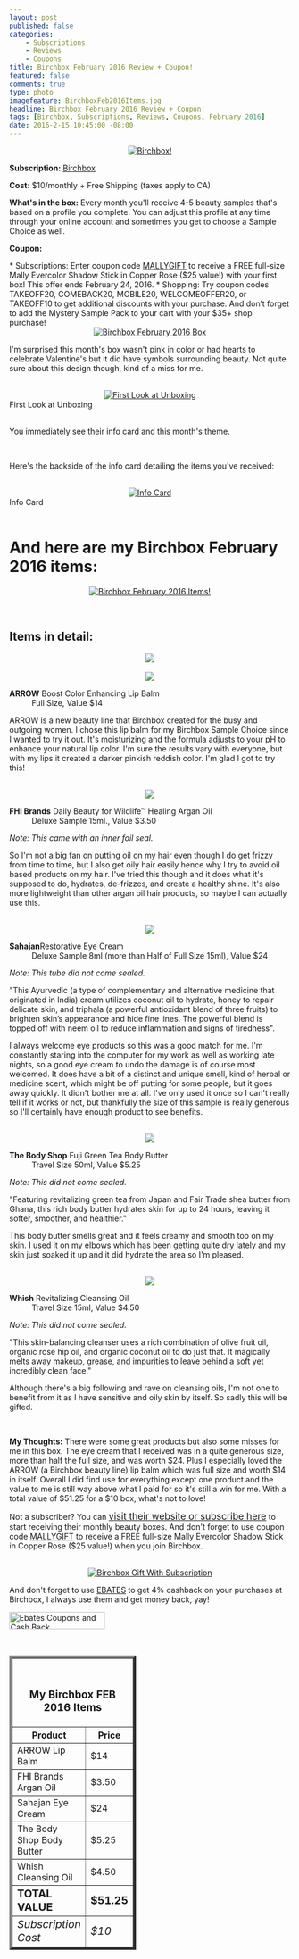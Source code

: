 ```yaml
---
layout: post
published: false
categories: 
    - Subscriptions
    - Reviews
    - Coupons
title: Birchbox February 2016 Review + Coupon!
featured: false
comments: true
type: photo
imagefeature: BirchboxFeb2016Items.jpg
headline: Birchbox February 2016 Review + Coupon!
tags: [Birchbox, Subscriptions, Reviews, Coupons, February 2016]
date: 2016-2-15 10:45:00 -08:00
---
```


<center><a href="https://www.birchbox.com/invite/whatsupmailbox" target="_blank">
<img src="/images/BirchboxFeb2016Package.jpg" border="0" style="border:none;max-width:100%;" alt="Birchbox!" />
</a></center>

<p><b>Subscription:</b> <a href="https://www.birchbox.com/invite/whatsupmailbox" target="_blank">Birchbox</a></p>
<p><b>Cost:</b> $10/monthly + Free Shipping (taxes apply to CA)</p>
<p><b>What's in the box:</b> Every month you'll receive 4-5 beauty samples that's based on a profile you complete. You can adjust this profile at any time through your online account and sometimes you get to choose a Sample Choice as well.</p>
<p><b>Coupon:</b></p>
* Subscriptions: Enter coupon code <a href="https://www.birchbox.com/invite/whatsupmailbox" target="_blank">MALLYGIFT</a> to receive a FREE full-size Mally Evercolor Shadow Stick in Copper Rose ($25 value!) with your first box! This offer ends February 24, 2016.
* Shopping: Try coupon codes TAKEOFF20, COMEBACK20, MOBILE20, WELCOMEOFFER20, or TAKEOFF10 to get additional discounts with your purchase. And don’t forget to add the Mystery Sample Pack to your cart with your $35+ shop purchase!

<br>

<center><a href="https://www.birchbox.com/invite/whatsupmailbox" target="_blank">
<img src="/images/BirchboxFeb2016Box.jpg" border="0" style="border:none;max-width:100%;" alt="Birchbox February 2016 Box" />
</a></center>

<p>I'm surprised this month's box wasn't pink in color or had hearts to celebrate Valentine's but it did have symbols surrounding beauty. Not quite sure about this design though, kind of a miss for me.</p>

<br>

<center><a href="https://www.birchbox.com/invite/whatsupmailbox" target="_blank">
<img src="/images/BirchboxFeb2016OpenBox.jpg" border="0" style="border:none;max-width:100%;" alt="First Look at Unboxing" />
</a></center>
<figcaption>First Look at Unboxing</figcaption>
<br>

<p>You immediately see their info card and this month's theme.</p>

<br>

<p>Here's the backside of the info card detailing the items you've received:</p>

<br>

<center><a href="https://www.birchbox.com/invite/whatsupmailbox" target="_blank">
<img src="/images/BirchboxFeb2016Info.jpg" border="0" style="border:none;max-width:100%;" alt="Info Card" /></a></center>
<figcaption>Info Card</figcaption>

<br>

# And here are my Birchbox February 2016 items:

<p><center><a href="https://www.birchbox.com/invite/whatsupmailbox" target="_blank">
<img src="/images/BirchboxFeb2016Items.jpg" border="0" style="border:none;max-width:100%;" alt="Birchbox February 2016 Items!" /></a></center></p>
<br>

## Items in detail:

<center><a href="https://www.birchbox.com/invite/whatsupmailbox" target="_blank">
<img src="/images/BirchboxFeb2016ArrowBoostLipBalm.jpg" border="0" style="border:none;max-width:100%;" />
</a></center>

<br>

<center><a href="https://www.birchbox.com/invite/whatsupmailbox" target="_blank">
<img src="/images/BirchboxFeb2016ArrowBoostLipBalm2.jpg" border="0" style="border:none;max-width:100%;" />
</a></center>

<DL>
<DT><b>ARROW</b> Boost Color Enhancing Lip Balm</DT>
<DD>Full Size, Value $14</DD>
</DL>

<p>ARROW is a new beauty line that Birchbox created for the busy and outgoing women. I chose this lip balm for my Birchbox Sample Choice since I wanted to try it out. It's moisturizing and the formula adjusts to your pH to enhance your natural lip color. I'm sure the results vary with everyone, but with my lips it created a darker pinkish reddish color. I'm glad I got to try this!</p>

<br>

<center><a href="https://www.birchbox.com/invite/whatsupmailbox" target="_blank">
<img src="/images/BirchboxFeb2016FHIBrandsArganOil.jpg" border="0" style="border:none;max-width:100%;" />
</a></center>

<DL>
<DT><b>FHI Brands</b> Daily Beauty for Wildlife™ Healing Argan Oil</DT>
<DD>Deluxe Sample 15ml., Value $3.50</DD>
</DL>

<p><i>Note: This came with an inner foil seal.</i></p>

<p>So I'm not a big fan on putting oil on my hair even though I do get frizzy from time to time, but I also get oily hair easily hence why I try to avoid oil based products on my hair. I've tried this though and it does what it's supposed to do, hydrates, de-frizzes, and create a healthy shine. It's also more lightweight than other argan oil hair products, so maybe I can actually use this.</p>

<br>

<center><a href="https://www.birchbox.com/invite/whatsupmailbox" target="_blank">
<img src="/images/BirchboxFeb2016SahajanRestorativeEyeCream.jpg" border="0" style="border:none;max-width:100%;" />
</a></center>

<DL>
<DT><b>Sahajan</b>Restorative Eye Cream</DT>
<DD>Deluxe Sample 8ml (more than Half of Full Size 15ml), Value $24</DD>
</DL>

<p><i>Note: This tube did not come sealed.</i></p>

<p>"This Ayurvedic (a type of complementary and alternative medicine that originated in India) cream utilizes coconut oil to hydrate, honey to repair delicate skin, and triphala (a powerful antioxidant blend of three fruits) to brighten skin’s appearance and hide fine lines. The powerful blend is topped off with neem oil to reduce inflammation and signs of tiredness".</p>

<p>I always welcome eye products so this was a good match for me. I'm constantly staring into the computer for my work as well as working late nights, so a good eye cream to undo the damage is of course most welcomed. It does have a bit of a distinct and unique smell, kind of herbal or medicine scent, which might be off putting for some people, but it goes away quickly. It didn't bother me at all. I've only used it once so I can't really tell if it works or not, but thankfully the size of this sample is really generous so I'll certainly have enough product to see benefits.</p>

<br>

<center><a href="https://www.birchbox.com/invite/whatsupmailbox" target="_blank">
<img src="/images/BirchboxFeb2016TheBodyShopFujiGreenTeaBodyButter.jpg" border="0" style="border:none;max-width:100%;" />
</a></center>

<DL>
<DT><b>The Body Shop</b> Fuji Green Tea Body Butter</DT>
<DD>Travel Size 50ml, Value $5.25</DD>
</DL>

<p><i>Note: This did not come sealed.</i></p>

<p>"Featuring revitalizing green tea from Japan and Fair Trade shea butter from Ghana, this rich body butter hydrates skin for up to 24 hours, leaving it softer, smoother, and healthier."</p>

<p>This body butter smells great and it feels creamy and smooth too on my skin. I used it on my elbows which has been getting quite dry lately and my skin just soaked it up and it did hydrate the area so I'm pleased.</p>

<br>

<center><a href="https://www.birchbox.com/invite/whatsupmailbox" target="_blank">
<img src="/images/BirchboxFeb2016WhishRevitalizingCleansingOil.jpg" border="0" style="border:none;max-width:100%;" />
</a></center>

<DL>
<DT><b>Whish</b> Revitalizing Cleansing Oil</DT>
<DD>Travel Size 15ml, Value $4.50</DD>
</DL>

<p><i>Note: This did not come sealed.</i></p>

<p>"This skin-balancing cleanser uses a rich combination of olive fruit oil, organic rose hip oil, and organic coconut oil to do just that. It magically melts away makeup, grease, and impurities to leave behind a soft yet incredibly clean face."</p>

<p>Although there's a big following and rave on cleansing oils, I'm not one to benefit from it as I have sensitive and oily skin by itself. So sadly this will be gifted.</p>

<br>

<p><i class="icon-exclamation-sign"></i><b> My Thoughts:</b> There were some great products but also some misses for me in this box. The eye cream that I received was in a quite generous size, more than half the full size, and was worth $24. Plus I especially loved the ARROW (a Birchbox beauty line) lip balm which was full size and worth $14 in itself. Overall I did find use for everything except one product and the value to me is still way above what I paid for so it's still a win for me. With a total value of $51.25 for a $10 box, what's not to love!</p>

<p>Not a subscriber? You can <a href="https://www.birchbox.com/invite/whatsupmailbox"><big>visit their website or subscribe here</big></a> to start receiving their monthly beauty boxes. And don't forget to use coupon code <a href="https://www.birchbox.com/invite/whatsupmailbox" target="_blank">MALLYGIFT</a> to receive a FREE full-size Mally Evercolor Shadow Stick in Copper Rose ($25 value!) when you join Birchbox.</p>

<br>

<center><a href="https://www.birchbox.com/invite/whatsupmailbox" target="_blank">
<img src="/images/BirchboxFeb2016GWS.png" border="0" style="border:none;max-width:100%;" alt="Birchbox Gift With Subscription" />
</a></center>

<p>And don't forget to use <a href="http://www.ebates.com/rf.do?referrerid=nFbj2DqrCN%2BpB5AWKzmAFQ%3D%3D&eeid=30337" target="_blank">EBATES</a> to get 4% cashback on your purchases at Birchbox, I always use them and get money back, yay!</p>

<a href='http://www.ebates.com/rf.do?referrerid=nFbj2DqrCN%2BpB5AWKzmAFQ%3D%3D&eeid=28585' target='_blank' rel='nofollow'><img src='http://www.ebates.com/referral/2012/global_files/images/ebates_logo.png' alt='Ebates Coupons and Cash Back' height='31' width='171' border='0'/></a>

<br>

<TABLE  BORDER="5" style="width:45%">
   <TR>
      <TH COLSPAN="2">
         <H3><BR><center>My Birchbox FEB 2016 Items</center></H3>
      </TH>
   </TR>
      <TH>Product</TH>
      <TH>Price</TH>
  <TR>
      <TD>ARROW Lip Balm</TD>
      <TD>$14</TD>
   </TR>
   <TR>
      <TD>FHI Brands Argan Oil</TD>
      <TD>$3.50</TD>
   </TR>
    <TR>
      <TD>Sahajan Eye Cream</TD>
      <TD>$24</TD>
   </TR>
    <TR>
      <TD>The Body Shop Body Butter</TD>
      <TD>$5.25</TD>
   </TR>
    <TR>
      <TD>Whish Cleansing Oil</TD>
      <TD>$4.50</TD>
   </TR>
   <TR>
      <TD><b><big>TOTAL VALUE</big></b></TD>
      <TD><b><big>$51.25</big></b></TD>
   </TR>
   <TR>
      <TD><i><big>Subscription Cost</big></i></TD>
      <TD><i><big>$10</big></i></TD>
   </TR>
</TABLE>
